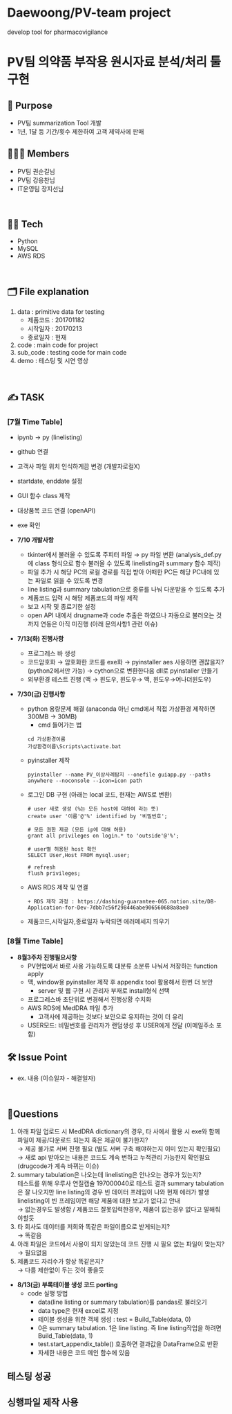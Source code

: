 # Daewoong/PV-team project
develop tool for pharmacovigilance

# PV팀 의약품 부작용 원시자료 분석/처리 툴 구현

## **📢 Purpose**
  + PV팀 summarization Tool 개발
  + 1년, 1달 등 기간/횟수 제한하여 고객 제약사에 판매

## **👨‍👧‍👦 Members**
  + PV팀 권순길님
  + PV팀 강응찬님
  + IT운영팀 장지선님
  
<br>

## **👩‍💻 Tech**
+ Python
+ MySQL
+ AWS RDS

<br>

## **🗂 File explanation**
1. data : primitive data for testing
    + 제품코드 : 201701182
    + 시작일자 : 20170213
    + 종료일자 : 현재
2. code : main code for project
3. sub_code : testing code for main code
4. demo : 테스팅 및 시연 영상

<br>

## **✍ TASK**  
### [7월 Time Table]
+ ipynb -> py (linelisting)
+ github 연결
+ 고객사 파일 위치 인식하게끔 변경 (개발자로컬X)
+ startdate, enddate 설정
+ GUI 함수 class 제작
+ 대상품목 코드 연결 (openAPI)
+ exe 확인

+ **7/10 개발사항**
  + tkinter에서 불러올 수 있도록 주피터 파일 → py 파일 변환
  (analysis_def.py에 class 형식으로 함수 불러올 수 있도록 linelisting과 summary 함수 제작)
  + 파일 추가 시 해당 PC의 로컬 경로를 직접 받아 어떠한 PC든 해당 PC내에 있는 파일로 읽을 수 있도록 변경
  + line listing과 summary tabulation으로 종류를 나눠 다운받을 수 있도록 추가
  + 제품코드 입력 시 해당 제품코드의 파일 제작
  + 보고 시작 및 종료기한 설정
  + open API 내에서 drugname과 code 추출은 하였으나 자동으로 불러오는 것까지 연동은 아직 미진행 (아래 문의사항1 관련 이슈)


+ **7/13(화) 진행사항**
  + 프로그레스 바 생성
  + 코드암호화 → 암호화한 코드를 exe화
  → pyinstaller aes 사용하면 괜찮을지? (python2에서만 가능)
  → cython으로 변환한다음 dll로 pyinstaller 만들기 
  + 외부환경 테스트 진행 (맥 → 윈도우, 윈도우→ 맥, 윈도우→어나더윈도우)

+ **7/30(금) 진행사항**
  + python 용량문제 해결 (anaconda 아닌 cmd에서 직접 가상환경 제작하면 300MB → 30MB)
    + cmd 들어가는 법
    ```text
    cd 가상환경이름
    가상환경이름\Scripts\activate.bat
    ```
  + pyinstaller 제작
    ```
    pyinstaller --name PV_이상사례탐지 --onefile guiapp.py --paths anywhere --noconsole --icon=icon path
    ```
  + 로그인 DB 구현 (아래는 local 코드, 현재는 AWS로 변환)
    ```mysql
    # user 새로 생성 (%는 모든 host에 대하여 라는 뜻)
    create user '이름'@'%' identified by '비밀번호';

    # 모든 권한 제공 (모든 ip에 대해 허용)
    grant all privileges on login.* to 'outside'@'%';

    # user별 허용된 host 확인
    SELECT User,Host FROM mysql.user;

    # refresh
    flush privileges;
    ```
  + AWS RDS 제작 및 연결
    ```
    + RDS 제작 과정 : https://dashing-guarantee-065.notion.site/DB-Application-for-Dev-7dbb7c56f298446abe906560688a8ae0
    ```
  + 제품코드,시작일자,종료일자 누락되면 에러메세지 띄우기

### [8월 Time Table]


+ **8월3주차 진행필요사항**
  + PV현업에서 바로 사용 가능하도록 대분류 소분류 나눠서 저장하는 function apply 
  + 맥, window용 pyinstaller 제작 후 appendix tool 활용해서 한번 더 보안
    + server 및 웹 구현 시 관리자 부재로 install형식 선택
  + 프로그레스바 초단위로 변경해서 진행상황 수치화
  + AWS RDS에 MedDRA 파일 추가
    + 고객사에 제공하는 것보다 보안으로 유지하는 것이 더 유리
  + USER모드: 비밀번호를 관리자가 랜덤생성 후 USER에게 전달 (이메일주소 포함)


## **🛠 Issue Point**  
+ ex. 내용 (이슈일자 - 해결일자) 


<br>

## **📌Questions**
  1) 아래 파일 업로드 시 MedDRA dictionary의 경우, 타 사에서 활용 시 exe와 함께 파일이 제공/다운로드 되는지 혹은 제공이 불가한지?  
  → 제공 불가로 서버 진행 필요 (별도 서버 구축 해야하는지 이미 있는지 확인필요)  
  → 새로 api 받아오는 내용은 코드도 계속 변하고 누적관리 가능한지 확인필요 (drugcode가 계속 바뀌는 이슈)   
  2) summary tabulation은 나오는데 linelisting은 안나오는 경우가 있는지?  
  테스트를 위해 우루사 연질캡슐 197000040로 테스트 결과 summary tabulation은 잘 나오지만 line listing의 경우 빈 데이터 프레임이 나와 현재 에러가 발생  
  linelisting이 빈 프레임이면 해당 제품에 대한 보고가 없다고 안내  
  → 없는경우도 발생함 / 제품코드 잘못입력한경우, 제품이 없는경우 없다고 말해줘야할듯  
  3) 타 회사도 데이터를 저희와 똑같은 파일이름으로 받게되는지?  
  → 똑같음  
  4) 아래 파일은 코드에서 사용이 되지 않았는데 코드 진행 시 필요 없는 파일이 맞는지?  
  → 필요없음  
  5) 제품코드 자리수가 항상 똑같은지?  
  → 다름 제한없이 두는 것이 좋을듯 


+ **8/13(금) 부록테이블 생성 코드 porting**
  + code 실행 방법
    + data(line listing or summary tabulation)를 pandas로 불러오기
    + data type은 현재 excel로 지정
    + 테이블 생성을 위한 객체 생성 : test = Build_Table(data, 0)
    + 0은 summary tabulation. 1은 line listing. 즉 line listing작업을 하려면 Build_Table(data, 1)
    + test.start_appendix_table() 호출하면 결과값을 DataFrame으로 반환
    + 자세한 내용은 코드 메인 함수에 있음
 
## **테스팅 성공**
## **싱행파일 제작 사용**

